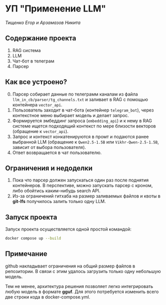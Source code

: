 # УП "Применение LLM" 
*Тищенко Егор и Арзамазов Никита*

## Содержание проекта 
1. RAG система
2. LLM
3. Чат-бот в телеграм
4. Парсер

## Как все устроено?

0. Парсер собирает данные по телеграмм каналам из файла ```llm_in_cb/parser/tg_channels.txt``` и заливает в RAG с помощью контейнера ```vector_api```.
1. Пользователь заходит в чат-бота (контейнер ```telegram_bot```), через контекстное меню выбирает модель и делает запрос. 
2. Формируется эмбеддинг запроса (``` embedding_api ```) и к нему в RAG системе ищется подходящий контекст по мере близости векторов (обращение к ```vector_api```). 
3. Запрос и контекст конкатенируются в промт и подаются ранее выбранной LLM (обращение к ```Qwen2.5-1.5B``` или ```Vikhr-Qwen-2.5-1.5B```, зависит от выбора пользователя). 
4. Ответ возвращается в чат пользователю.

## Ограничения и недоделки

1. Пока что парсер должен запускаться один раз после поднятия контейнеров. В перспективе, можно запускать парсер с кроном, либо обойтись  каким-нибудь search API. 
2. Из-за ограничений гитхаба на размер заливаемых файлов и квоты в **git-lfs** получилось залить только одну LLM.

## Запуск проекта

Запуск проекта осуществляется одной простой командой:

```bash
docker compose up --build
```

## Примечание

github накладывает ограничения на общий размер файлов в репозитории. В связи с этим удалось загрузить только одну небольшую модель. 

Тем не менее, архитектура решения позволяет легко интегрировать любую модель в формате **gguf**. Для этого потребуется изменить всего две строки кода в docker-compose.yml.
